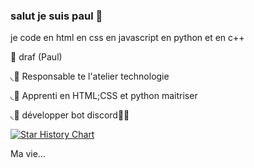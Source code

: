 ### salut je suis paul 👋

je code en html en css en javascript en python et en c++ 

📂 draf (Paul)

◟📂 Responsable te l'atelier technologie  

◟📂 Apprenti en HTML;CSS et python maitriser 

◟📂 développer bot discord🧑‍💻

[![Star History Chart](https://api.star-history.com/svg?repos=popolecool/popolecool&type=Timeline)](https://star-history.com/#popolecool/popolecool&Timeline)

Ma vie... 
